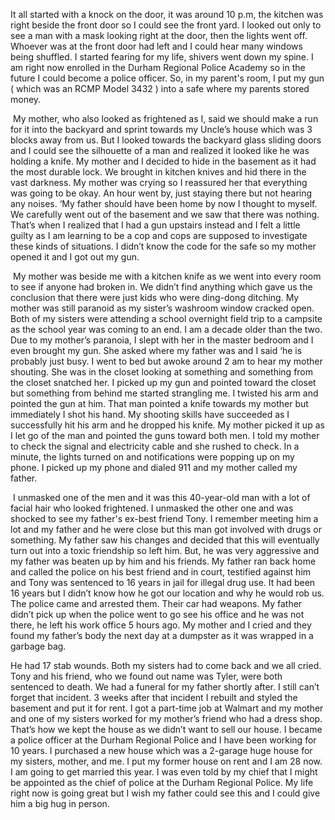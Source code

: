 It all started with a knock on the door, it was around 10 p.m, the kitchen was right beside the front door so I could see the front yard. I looked out only to see a man with a mask looking right at the door, then the lights went off. Whoever was at the front door had left and I could hear many windows being shuffled. I started fearing for my life, shivers went down my spine. I am right now enrolled in the Durham Regional Police Academy so in the future I could become a police officer. So, in my parent's room, I put my gun ( which was an RCMP Model 3432 ) into a safe where my parents stored money.

 My mother, who also looked as frightened as I, said we should make a run for it into the backyard and sprint towards my Uncle’s house which was 3 blocks away from us. But I looked towards the backyard glass sliding doors and I could see the silhouette of a man and realized it looked like he was holding a knife. My mother and I decided to hide in the basement as it had the most durable lock. We brought in kitchen knives and hid there in the vast darkness. My mother was crying so I reassured her that everything was going to be okay. An hour went by, just staying there but not hearing any noises. ‘My father should have been home by now I thought to myself. We carefully went out of the basement and we saw that there was nothing.  That’s when I realized that I had a gun upstairs instead and I felt a little guilty as I am learning to be a cop and cops are supposed to investigate these kinds of situations. I didn’t know the code for the safe so my mother opened it and I got out my gun.

 My mother was beside me with a kitchen knife as we went into every room to see if anyone had broken in. We didn’t find anything which gave us the conclusion that there were just kids who were ding-dong ditching. My mother was still paranoid as my sister’s washroom window cracked open. Both of my sisters were attending a school overnight field trip to a campsite as the school year was coming to an end. I am a decade older than the two. Due to my mother’s paranoia, I slept with her in the master bedroom and I even brought my gun. She asked where my father was and I said ‘he is probably just busy. I went to bed but awoke around 2 am to hear my mother shouting. She was in the closet looking at something and something from the closet snatched her. I picked up my gun and pointed toward the closet but something from behind me started strangling me. I twisted his arm and pointed the gun at him. That man pointed a knife towards my mother but immediately I shot his hand. My shooting skills have succeeded as I successfully hit his arm and he dropped his knife. My mother picked it up as I let go of the man and pointed the guns toward both men. I told my mother to check the signal and electricity cable and she rushed to check. In a minute, the lights turned on and notifications were popping up on my phone. I picked up my phone and dialed 911 and my mother called my father.

 I unmasked one of the men and it was this 40-year-old man with a lot of facial hair who looked frightened. I unmasked the other one and was shocked to see my father's ex-best friend Tony. I remember meeting him a lot and my father and he were close but this man got involved with drugs or something. My father saw his changes and decided that this will eventually turn out into a toxic friendship so left him. But, he was very aggressive and my father was beaten up by him and his friends. My father ran back home and called the police on his best friend and in court, testified against him and Tony was sentenced to 16 years in jail for illegal drug use. It had been 16 years but I didn’t know how he got our location and why he would rob us. The police came and arrested them. Their car had weapons. My father didn’t pick up when the police went to go see his office and he was not there, he left his work office 5 hours ago. My mother and I cried and they found my father’s body the next day at a dumpster as it was wrapped in a garbage bag. 

He had 17 stab wounds. Both my sisters had to come back and we all cried. Tony and his friend, who we found out name was Tyler, were both sentenced to death. We had a funeral for my father shortly after. I still can’t forget that incident. 3 weeks after that incident I rebuilt and styled the basement and put it for rent. I got a part-time job at Walmart and my mother and one of my sisters worked for my mother’s friend who had a dress shop. That’s how we kept the house as we didn’t want to sell our house. I became a police officer at the Durham Regional Police and I have been working for 10 years. I purchased a new house which was a 2-garage huge house for my sisters, mother, and me. I put my former house on rent and I am 28 now. I am going to get married this year. I was even told by my chief that I might be appointed as the chief of police at the Durham Regional Police. My life right now is going great but I wish my father could see this and I could give him a big hug in person.